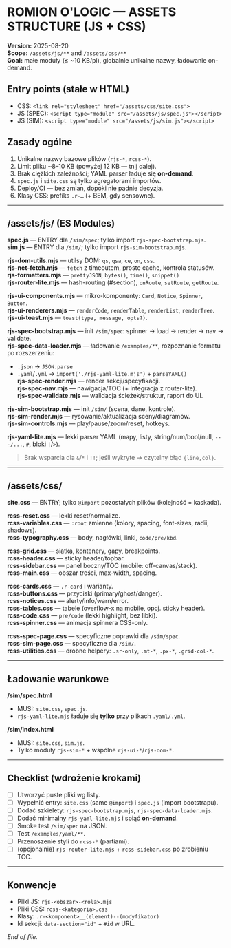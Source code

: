 # ROMION O'LOGIC — ASSETS STRUCTURE (JS + CSS)
**Version:** 2025-08-20  
**Scope:** `/assets/js/**` and `/assets/css/**`  
**Goal:** małe moduły (≤ ~10 KB/pl), globalnie unikalne nazwy, ładowanie on-demand.

## Entry points (stałe w HTML)
- CSS: `<link rel="stylesheet" href="/assets/css/site.css">`
- JS (SPEC): `<script type="module" src="/assets/js/spec.js"></script>`
- JS (SIM): `<script type="module" src="/assets/js/sim.js"></script>`

## Zasady ogólne
1. Unikalne nazwy bazowe plików (`rjs-*`, `rcss-*`).
2. Limit pliku ~8–10 KB (powyżej 12 KB — tnij dalej).
3. Brak ciężkich zależności; YAML parser ładuje się **on-demand**.
4. `spec.js` i `site.css` są tylko agregatorami importów.
5. Deploy/CI — bez zmian, dopóki nie padnie decyzja.
6. Klasy CSS: prefiks `.r-…` (+ BEM, gdy sensowne).

---

## /assets/js/ (ES Modules)

**spec.js** — ENTRY dla `/sim/spec`; tylko import `rjs-spec-bootstrap.mjs`.  
**sim.js** — ENTRY dla `/sim/`; tylko import `rjs-sim-bootstrap.mjs`.

**rjs-dom-utils.mjs** — utilsy DOM: `qs`, `qsa`, `ce`, `on`, `css`.  
**rjs-net-fetch.mjs** — `fetch` z timeoutem, proste cache, kontrola statusów.  
**rjs-formatters.mjs** — `prettyJSON`, `bytes()`, `time()`, `snippet()`  
**rjs-router-lite.mjs** — hash-routing (#section), `onRoute`, `setRoute`, `getRoute`.

**rjs-ui-components.mjs** — mikro-komponenty: `Card`, `Notice`, `Spinner`, `Button`.  
**rjs-ui-renderers.mjs** — `renderCode`, `renderTable`, `renderList`, `renderTree`.  
**rjs-ui-toast.mjs** — `toast(type, message, opts?)`.

**rjs-spec-bootstrap.mjs** — init `/sim/spec`: spinner → load → render → nav → validate.  
**rjs-spec-data-loader.mjs** — ładowanie `/examples/**`, rozpoznanie formatu po rozszerzeniu:  
- `.json` → `JSON.parse`  
- `.yaml`/`.yml` → `import('./rjs-yaml-lite.mjs')` + `parseYAML()`  
**rjs-spec-render.mjs** — render sekcji/specyfikacji.  
**rjs-spec-nav.mjs** — nawigacja/TOC (+ integracja z router-lite).  
**rjs-spec-validate.mjs** — walidacja ścieżek/struktur, raport do UI.

**rjs-sim-bootstrap.mjs** — init `/sim/` (scena, dane, kontrole).  
**rjs-sim-render.mjs** — rysowanie/aktualizacja sceny/diagramów.  
**rjs-sim-controls.mjs** — play/pause/zoom/reset, hotkeys.

**rjs-yaml-lite.mjs** — lekki parser YAML (mapy, listy, string/num/bool/null, `---/...`, `#`, bloki `|`/`>`).  
> Brak wsparcia dla `&`/`*` i `!!`; jeśli wykryte → czytelny błąd `{line,col}`.

---

## /assets/css/

**site.css** — ENTRY; tylko `@import` pozostałych plików (kolejność = kaskada).

**rcss-reset.css** — lekki reset/normalize.  
**rcss-variables.css** — `:root` zmienne (kolory, spacing, font-sizes, radii, shadows).  
**rcss-typography.css** — body, nagłówki, linki, `code/pre/kbd`.

**rcss-grid.css** — siatka, kontenery, gapy, breakpoints.  
**rcss-header.css** — sticky header/topbar.  
**rcss-sidebar.css** — panel boczny/TOC (mobile: off-canvas/stack).  
**rcss-main.css** — obszar treści, max-width, spacing.

**rcss-cards.css** — `.r-card` i warianty.  
**rcss-buttons.css** — przyciski (primary/ghost/danger).  
**rcss-notices.css** — alerty/info/warn/error.  
**rcss-tables.css** — tabele (overflow-x na mobile, opcj. sticky header).  
**rcss-code.css** — `pre/code` (lekki highlight, bez libki).  
**rcss-spinner.css** — animacja spinnera CSS-only.

**rcss-spec-page.css** — specyficzne poprawki dla `/sim/spec`.  
**rcss-sim-page.css** — specyficzne dla `/sim/`.  
**rcss-utilities.css** — drobne helpery: `.sr-only`, `.mt-*`, `.px-*`, `.grid-col-*`.

---

## Ładowanie warunkowe

**/sim/spec.html**  
- MUSI: `site.css`, `spec.js`.  
- `rjs-yaml-lite.mjs` ładuje się **tylko** przy plikach `.yaml/.yml`.

**/sim/index.html**  
- MUSI: `site.css`, `sim.js`.  
- Tylko moduły `rjs-sim-*` + wspólne `rjs-ui-*`/`rjs-dom-*`.

---

## Checklist (wdrożenie krokami)
- [ ] Utworzyć puste pliki wg listy.  
- [ ] Wypełnić entry: `site.css` (same `@import`) i `spec.js` (import bootstrapu).  
- [ ] Dodać szkielety: `rjs-spec-bootstrap.mjs`, `rjs-spec-data-loader.mjs`.  
- [ ] Dodać minimalny `rjs-yaml-lite.mjs` i spiąć **on-demand**.  
- [ ] Smoke test `/sim/spec` na JSON.  
- [ ] Test `/examples/yaml/**`.  
- [ ] Przenoszenie styli do `rcss-*` (partiami).  
- [ ] (opcjonalnie) `rjs-router-lite.mjs` + `rcss-sidebar.css` po zrobieniu TOC.

---

## Konwencje
- Pliki JS: `rjs-<obszar>-<rola>.mjs`  
- Pliki CSS: `rcss-<kategoria>.css`  
- Klasy: `.r-<komponent>__(element)--(modyfikator)`  
- Id sekcji: `data-section="id"` + `#id` w URL.

*End of file.*